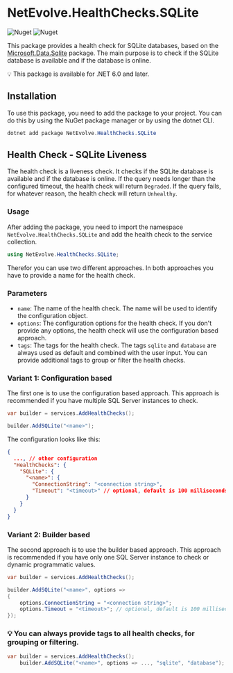 # NetEvolve.HealthChecks.SQLite

![Nuget](https://img.shields.io/nuget/v/NetEvolve.HealthChecks.SQLite?logo=nuget)
![Nuget](https://img.shields.io/nuget/dt/NetEvolve.HealthChecks.SQLite?logo=nuget)

This package provides a health check for SQLite databases, based on the [Microsoft.Data.Sqlite](https://www.nuget.org/packages/Microsoft.Data.Sqlite/) package.
The main purpose is to check if the SQLite database is available and if the database is online.

:bulb: This package is available for .NET 6.0 and later.

## Installation
To use this package, you need to add the package to your project. You can do this by using the NuGet package manager or by using the dotnet CLI.
```powershell
dotnet add package NetEvolve.HealthChecks.SQLite
```

## Health Check - SQLite Liveness
The health check is a liveness check. It checks if the SQLite database is available and if the database is online.
If the query needs longer than the configured timeout, the health check will return `Degraded`.
If the query fails, for whatever reason, the health check will return `Unhealthy`.

### Usage
After adding the package, you need to import the namespace `NetEvolve.HealthChecks.SQLite` and add the health check to the service collection.
```csharp
using NetEvolve.HealthChecks.SQLite;
```
Therefor you can use two different approaches. In both approaches you have to provide a name for the health check.

### Parameters
- `name`: The name of the health check. The name will be used to identify the configuration object.
- `options`: The configuration options for the health check. If you don't provide any options, the health check will use the configuration based approach.
- `tags`: The tags for the health check. The tags `sqlite` and `database` are always used as default and combined with the user input. You can provide additional tags to group or filter the health checks.

### Variant 1: Configuration based
The first one is to use the configuration based approach. This approach is recommended if you have multiple SQL Server instances to check.
```csharp
var builder = services.AddHealthChecks();

builder.AddSQLite("<name>");
```

The configuration looks like this:
```json
{
  ..., // other configuration
  "HealthChecks": {
    "SQLite": {
      "<name>": {
        "ConnectionString": "<connection string>",
        "Timeout": "<timeout>" // optional, default is 100 milliseconds
      }
    }
  }
}
```

### Variant 2: Builder based
The second approach is to use the builder based approach. This approach is recommended if you have only one SQL Server instance to check or dynamic programmatic values.
```csharp
var builder = services.AddHealthChecks();

builder.AddSQLite("<name>", options =>
{
    options.ConnectionString = "<connection string>";
    options.Timeout = "<timeout>"; // optional, default is 100 milliseconds
});
```

### :bulb: You can always provide tags to all health checks, for grouping or filtering.

```csharp
var builder = services.AddHealthChecks();
    builder.AddSQLite("<name>", options => ..., "sqlite", "database");
```